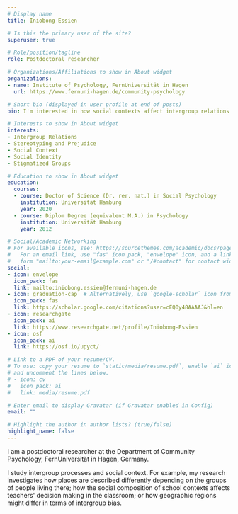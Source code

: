 ```yaml
---
# Display name
title: Iniobong Essien

# Is this the primary user of the site?
superuser: true

# Role/position/tagline
role: Postdoctoral researcher

# Organizations/Affiliations to show in About widget
organizations:
- name: Institute of Psychology, FernUniversität in Hagen
  url: https://www.fernuni-hagen.de/community-psychology

# Short bio (displayed in user profile at end of posts)
bio: I'm interested in how social contexts affect intergroup relations.

# Interests to show in About widget
interests:
- Intergroup Relations
- Stereotyping and Prejudice
- Social Context
- Social Identity
- Stigmatized Groups

# Education to show in About widget
education:
  courses:
  - course: Doctor of Science (Dr. rer. nat.) in Social Psychology
    institution: Universität Hamburg
    year: 2020
  - course: Diplom Degree (equivalent M.A.) in Psychology
    institution: Universität Hamburg
    year: 2012

# Social/Academic Networking
# For available icons, see: https://sourcethemes.com/academic/docs/page-builder/#icons
#   For an email link, use "fas" icon pack, "envelope" icon, and a link in the
#   form "mailto:your-email@example.com" or "/#contact" for contact widget.
social:
- icon: envelope
  icon_pack: fas
  link: mailto:iniobong.essien@fernuni-hagen.de
- icon: graduation-cap  # Alternatively, use `google-scholar` icon from `ai` icon pack
  icon_pack: fas
  link: https://scholar.google.com/citations?user=cEQ0y48AAAAJ&hl=en
- icon: researchgate
  icon_pack: ai
  link: https://www.researchgate.net/profile/Iniobong-Essien
- icon: osf
  icon_pack: ai
  link: https://osf.io/upyct/

# Link to a PDF of your resume/CV.
# To use: copy your resume to `static/media/resume.pdf`, enable `ai` icons in `params.toml`,
# and uncomment the lines below.
# - icon: cv
#   icon_pack: ai
#   link: media/resume.pdf

# Enter email to display Gravatar (if Gravatar enabled in Config)
email: ""

# Highlight the author in author lists? (true/false)
highlight_name: false
---
```


I am a postdoctoral researcher at the Department of Community Psychology, FernUniversität in Hagen, Germany.

I study intergroup processes and social context. For example, my research investigates how places are described differently depending on the groups of people living there; how the social composition of school contexts affects teachers' decision making in the classroom; or how geographic regions might differ in terms of intergroup bias.
